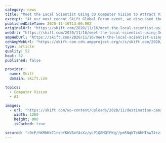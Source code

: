 ```yaml
---
category: news
title: "Meet the Local Scientist Using 3D Computer Vision to Attract Visitors to Québec City"
excerpt: "At our most recent Skift Global Forum event, we discussed the role leading innovators in advanced sectors can play in driving the future of business"
publishedDateTime: 2020-11-16T13:06:00Z
originalUrl: "https://skift.com/2020/11/16/meet-the-local-scientist-using-3d-computer-vision-to-attract-visitors-to-quebec-city/"
webUrl: "https://skift.com/2020/11/16/meet-the-local-scientist-using-3d-computer-vision-to-attract-visitors-to-quebec-city/"
ampWebUrl: "https://skift.com/2020/11/16/meet-the-local-scientist-using-3d-computer-vision-to-attract-visitors-to-quebec-city/amp/"
cdnAmpWebUrl: "https://skift-com.cdn.ampproject.org/c/s/skift.com/2020/11/16/meet-the-local-scientist-using-3d-computer-vision-to-attract-visitors-to-quebec-city/amp/"
type: article
quality: 52
heat: 52
published: false

provider:
  name: Skift
  domain: skift.com

topics:
  - Computer Vision
  - AI

images:
  - url: "https://skift.com/wp-content/uploads/2020/11/destination-canada-hero-image.jpg"
    width: 1200
    height: 800
    isCached: true

secured: "c9cP/hKMhKk71rshYKWV6xfAsXz/yLP1Q8MQYPKq//pm5NqkTe6hHTnwT4+ziqmb3TCD7S7hTQ5d+yjB6N679B5KzQoprA2/YbiHUWAUb5clP/WUMiE3FRmuGHJ5LrSgnjzvFo/4zSU/2+pqEudiogXGyK7FV9ojrcxE9suQLZL9uHjSmjplFTsL4uFWZfpLYi1ts+tyzn3OgE2W3t72sonfvuGHQ5b+D0k9xJGx5yaGx6zugAT81d06czDVSwibzNvyGwzObpB1Xbenj9VaPEQfINF95KHOaWZry/xu81c3XAIt0ONu6muWi1c+M/zh5KzxW/HCPqvAtiUMFFwEBsfU6CEV5NYa6nwL6oeeAtE=;e5WFI4iYGgvnSR479vNkhA=="
---
```


